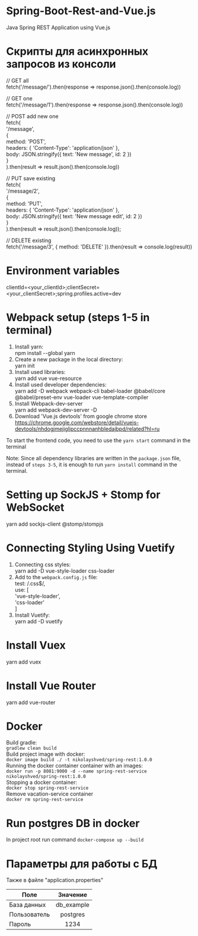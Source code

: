 # Spring-Boot-Rest-and-Vue.js
Java Spring REST Application using Vue.js

# Скрипты для асинхронных запросов из консоли

// GET all  
fetch('/message/').then(response => response.json().then(console.log))
  
// GET one  
fetch('/message/1').then(response => response.json().then(console.log))
  
// POST add new one  
fetch(  
  '/message',   
  {   
    method: 'POST',   
    headers: { 'Content-Type': 'application/json' },  
    body: JSON.stringify({ text: 'New message', id: 2 })  
  }  
).then(result => result.json().then(console.log))  
  
// PUT save existing  
fetch(  
  '/message/2',   
  {   
    method: 'PUT',   
    headers: { 'Content-Type': 'application/json' },   
    body: JSON.stringify({ text: 'New message edit', id: 2 })  
   }  
).then(result => result.json().then(console.log));  
  
// DELETE existing  
fetch('/message/3', { method: 'DELETE' }).then(result => console.log(result))  
  
# Environment variables  
clientId=<your_clientId>;clientSecret=<your_clientSecret>;spring.profiles.active=dev  
  
# Webpack setup (steps 1-5 in terminal)
1) Install yarn:  
npm install --global yarn  
2) Create a new package in the local directory:  
yarn init  
3) Install used libraries:  
yarn add vue vue-resource  
4) Install used developer dependencies:  
yarn add -D webpack webpack-cli babel-loader @babel/core @babel/preset-env vue-loader vue-template-compiler 
5) Install Webpack-dev-server  
yarn add webpack-dev-server -D  
6) Download 'Vue.js devtools' from google chrome store  
https://chrome.google.com/webstore/detail/vuejs-devtools/nhdogjmejiglipccpnnnanhbledajbpd/related?hl=ru  
  
To start the frontend code, you need to use the `yarn start` command in the terminal  
  
Note: Since all dependency libraries are written in the `package.json` file, instead of `steps 3-5`, it is enough to run `yarn install` command in the terminal.

# Setting up SockJS + Stomp for WebSocket  
yarn add sockjs-client @stomp/stompjs 

# Connecting Styling Using Vuetify  
1) Connecting css styles:  
yarn add -D vue-style-loader css-loader  
2) Add to the `webpack.config.js` file:  
test: /\.css$/,  
use: [  
 'vue-style-loader',  
 'css-loader'  
]  
3) Install Vuetify:  
yarn add -D vuetify 

# Install Vuex  
yarn add vuex  

# Install Vue Router  
yarn add vue-router  

# Docker
Build gradle:  
`gradlew clean build`  
Build project image with docker:  
`docker image build ./ -t nikolayshved/spring-rest:1.0.0`  
Running the docker container container with an images:   
`docker run -p 8081:9000 -d --name spring-rest-service nikolayshved/spring-rest:1.0.0`  
Stopping a docker container:  
`docker stop spring-rest-service`  
Remove vacation-service container  
`docker rm spring-rest-service`

# Run postgres DB in docker
In project root run command `docker-compose up --build`

# Параметры для работы с БД  
Также в файле "application.properties"

| Поле                       |                Значение           |
| -------------------------- | :-------------------------------: |
| База данных                |             db_example            |
| Пользователь               |              postgres             |
| Пароль                     |                1234               |

